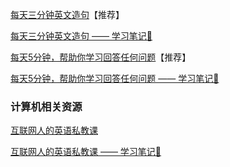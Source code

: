 

[每天三分钟英文造句](https://www.bilibili.com/video/BV1f14y1A7ax/?spm_id_from=333.999.0.0&vd_source=29f1413980f493b68d14f7176e7144a3)【推荐】

[每天三分钟英文造句 —— 学习笔记📒](https://github.com/fltenwall/The-English-For-Programmer/blob/main/%E5%AD%A6%E4%B9%A0%E8%B5%84%E6%BA%90/notes/%E6%AF%8F%E5%A4%A9%E4%B8%89%E5%88%86%E9%92%9F%E8%8B%B1%E6%96%87%E9%80%A0%E5%8F%A5.md)

[每天5分钟，帮助你学习回答任何问题](https://www.bilibili.com/video/BV1Kv4y167Jn/?spm_id_from=333.999.0.0&vd_source=dc82d0f85a1fe3203f329f75adb2a020)【推荐】

[每天5分钟，帮助你学习回答任何问题  —— 学习笔记📒](https://github.com/fltenwall/The-English-For-Programmer/blob/main/%E5%AD%A6%E4%B9%A0%E8%B5%84%E6%BA%90/notes/%E6%AF%8F%E5%A4%A95%E5%88%86%E9%92%9F%EF%BC%8C%E5%B8%AE%E5%8A%A9%E4%BD%A0%E5%AD%A6%E4%B9%A0%E5%9B%9E%E7%AD%94%E4%BB%BB%E4%BD%95%E9%97%AE%E9%A2%98%20.md)

### 计算机相关资源 

[互联网人的英语私教课]()

[互联网人的英语私教课 —— 学习笔记📒]()